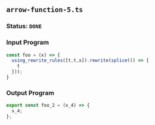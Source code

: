 ## `arrow-function-5.ts`

### Status: `DONE`

### Input Program

```typescript
const foo = (x) => {
  using_rewrite_rules([t,t,x]).rewrite(splice(() => {
    t
  }));  
}
```

### Output Program

```typescript
export const foo_2 = (x_4) => {
  x_4;
};
```

